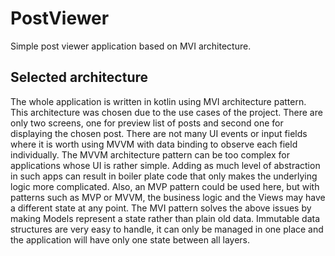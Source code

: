 # PostViewer
Simple post viewer application based on MVI architecture.

## Selected architecture

The whole application is written in kotlin using MVI architecture pattern. This architecture was chosen due to the use cases of the project. There are only two screens, one for preview list of posts and second one for displaying the chosen post. There are not many UI events or input fields where it is worth using MVVM with data binding to observe each field individually.
The MVVM architecture pattern can be too complex for applications whose UI is rather simple. Adding as much level of abstraction in such apps can result in boiler plate code that only makes the underlying logic more complicated. Also, an MVP pattern could be used here, but with patterns such as MVP or MVVM, the business logic and the Views may have a different state at any point. The MVI pattern solves the above issues by making Models represent a state rather than plain old data. Immutable data structures are very easy to handle, it can only be managed in one place and the application will have only one state between all layers.
